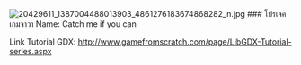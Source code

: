 <img src="https://www.picz.in.th/images/2017/10/27/20429611_1387004488013903_4861276183674868282_n.jpg" alt="20429611_1387004488013903_4861276183674868282_n.jpg" border="0" />
### โปรเจคเกมจาวา
Name: Catch me if you can

Link Tutorial GDX:  http://www.gamefromscratch.com/page/LibGDX-Tutorial-series.aspx


